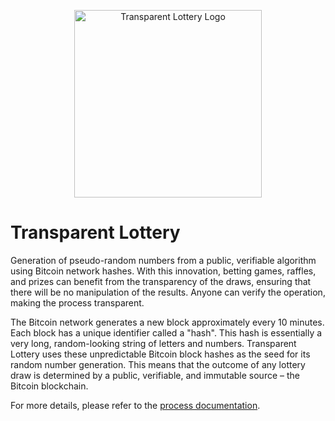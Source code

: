 <p align="center">
  <img src="transparent-lottery.png" alt="Transparent Lottery Logo" width="300">
</p>

# Transparent Lottery

Generation of pseudo-random numbers from a public, verifiable algorithm using Bitcoin network hashes.
With this innovation, betting games, raffles, and prizes can benefit from the transparency of the draws, ensuring that there will be no manipulation of the results.
Anyone can verify the operation, making the process transparent.

The Bitcoin network generates a new block approximately every 10 minutes. Each block has a unique identifier called a "hash". This hash is essentially a very long, random-looking string of letters and numbers.
Transparent Lottery uses these unpredictable Bitcoin block hashes as the seed for its random number generation.
This means that the outcome of any lottery draw is determined by a public, verifiable, and immutable source – the Bitcoin blockchain.

For more details, please refer to the [process documentation](https://transparentlottery.com/process).